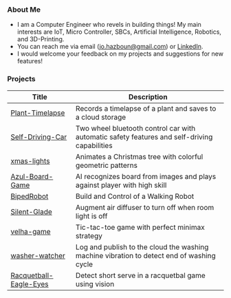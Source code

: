 ### About Me

- I am a Computer Engineer who revels in building things! My main interests are IoT, Micro Controller, SBCs, Artificial Intelligence, Robotics, and 3D-Printing.
- You can reach me via email (jo.hazboun@gmail.com) or [LinkedIn](https://www.linkedin.com/in/johnny-hazboun/).
- I would welcome your feedback on my projects and suggestions for new features!

### Projects

| Title | Description |
| --- | --- | 
| [Plant-Timelapse](https://github.com/garamizo/Plant-Timelapse) | Records a timelapse of a plant and saves to a cloud storage | 
| [Self-Driving-Car](https://github.com/Anmijo/Self-Driving-Car) | Two wheel bluetooth control car with automatic safety features and self-driving capabilities |
| [xmas-lights](https://github.com/garamizo/xmas-lights) | Animates a Christmas tree with colorful geometric patterns |
| [Azul-Board-Game](https://github.com/garamizo/Azul-Board-Game) | AI recognizes board from images and plays against player with high skill |
| [BipedRobot](https://github.com/garamizo/BipedRobot) | Build and Control of a Walking Robot |
| [Silent-Glade](https://github.com/garamizo/silent-glade) | Augment air diffuser to turn off when room light is off |
| [velha-game](https://github.com/garamizo/velha-game) | Tic-tac-toe game with perfect minimax strategy |
| [washer-watcher](https://github.com/garamizo/washer-watcher) | Log and publish to the cloud the washing machine vibration to detect end of washing cycle |
| [Racquetball-Eagle-Eyes](https://github.com/garamizo/Racquetball-Eagle-Eye) | Detect short serve in a racquetbal game using vision |


<!--
**Anmijo/Anmijo** is a ✨ _special_ ✨ repository because its `README.md` (this file) appears on your GitHub profile.

Here are some ideas to get you started:

- 🔭 I’m currently working on ...
- 🌱 I’m currently learning ...
- 👯 I’m looking to collaborate on ...
- 🤔 I’m looking for help with ...
- 💬 Ask me about ...
- 📫 How to reach me: ...
- 😄 Pronouns: ...
- ⚡ Fun fact: ...
-->
